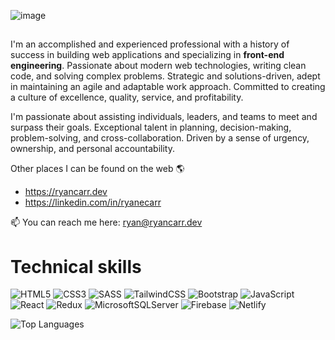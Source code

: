 ![image](https://github.com/ryanecarr/ryanecarr/assets/23034943/5df4a41e-4a23-4be8-8643-e763b39905ea)




##
I'm an accomplished and experienced professional with a history of success in building web applications and specializing in **front-end engineering**. Passionate about modern web technologies, writing clean code, and solving complex problems. Strategic and solutions-driven, adept in maintaining an agile and adaptable work approach. Committed to creating a culture of excellence, quality, service, and profitability. 

I'm passionate about assisting individuals, leaders, and teams to meet and surpass their goals. Exceptional talent in planning, decision-making, problem-solving, and cross-collaboration. Driven by a sense of urgency, ownership, and personal accountability.

Other places I can be found on the web :earth_americas:
* https://ryancarr.dev
* https://linkedin.com/in/ryanecarr

📫 You can reach me here: ryan@ryancarr.dev

# Technical skills
![HTML5](https://img.shields.io/badge/html5-%23E34F26.svg?style=for-the-badge&logo=html5&logoColor=white)
![CSS3](https://img.shields.io/badge/css3-%231572B6.svg?style=for-the-badge&logo=css3&logoColor=white)
![SASS](https://img.shields.io/badge/SASS-hotpink.svg?style=for-the-badge&logo=SASS&logoColor=white)
![TailwindCSS](https://img.shields.io/badge/tailwindcss-%2338B2AC.svg?style=for-the-badge&logo=tailwind-css&logoColor=white)
![Bootstrap](https://img.shields.io/badge/bootstrap-%238511FA.svg?style=for-the-badge&logo=bootstrap&logoColor=white)
![JavaScript](https://img.shields.io/badge/javascript-%23323330.svg?style=for-the-badge&logo=javascript&logoColor=%23F7DF1E)
![React](https://img.shields.io/badge/react-%2320232a.svg?style=for-the-badge&logo=react&logoColor=%2361DAFB)
![Redux](https://img.shields.io/badge/redux-%23593d88.svg?style=for-the-badge&logo=redux&logoColor=white)
![MicrosoftSQLServer](https://img.shields.io/badge/Microsoft%20SQL%20Server-CC2927?style=for-the-badge&logo=microsoft%20sql%20server&logoColor=white)
![Firebase](https://img.shields.io/badge/Firebase-039BE5?style=for-the-badge&logo=Firebase&logoColor=white)
![Netlify](https://img.shields.io/badge/netlify-%23000000.svg?style=for-the-badge&logo=netlify&logoColor=#00C7B7)

![Top Languages](https://github-readme-stats.vercel.app/api/top-langs/?username=ryanecarr&hide_progress=true)


<!--
**ryanecarr/ryanecarr** is a ✨ _special_ ✨ repository because its `README.md` (this file) appears on your GitHub profile.

Here are some ideas to get you started:

- 🔭 I’m currently working on ...
- 🌱 I’m currently learning ...
- 👯 I’m looking to collaborate on ...
- 🤔 I’m looking for help with ...
- 💬 Ask me about ...
-  ...
- 😄 Pronouns: ...
- ⚡ Fun fact: ...
-->
